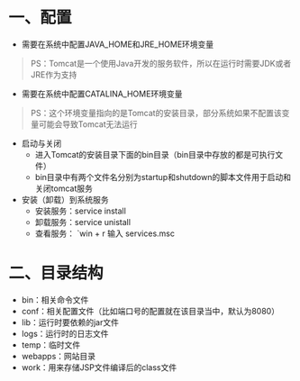 
# 一、配置

- 需要在系统中配置JAVA_HOME和JRE_HOME环境变量

> PS：Tomcat是一个使用Java开发的服务软件，所以在运行时需要JDK或者JRE作为支持

- 需要在系统中配置CATALINA_HOME环境变量

> PS：这个环境变量指向的是Tomcat的安装目录，部分系统如果不配置该变量可能会导致Tomcat无法运行

- 启动与关闭
	- 进入Tomcat的安装目录下面的bin目录（bin目录中存放的都是可执行文件）
	- bin目录中有两个文件名分别为startup和shutdown的脚本文件用于启动和关闭tomcat服务
- 安装（卸载）到系统服务
	- 安装服务：service install
	- 卸载服务：service unistall
	- 查看服务： `win + r 输入 services.msc <Enter>


# 二、目录结构

- bin：相关命令文件
- conf：相关配置文件（比如端口号的配置就在该目录当中，默认为8080）
- lib：运行时要依赖的jar文件
- logs：运行时的日志文件
- temp：临时文件
- webapps：网站目录
- work：用来存储JSP文件编译后的class文件




